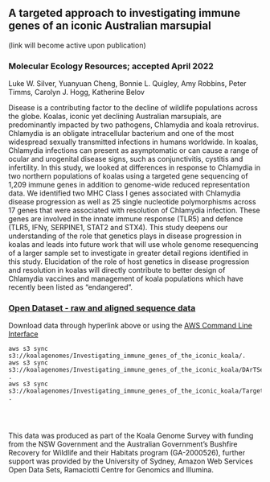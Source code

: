 ## A targeted approach to investigating immune genes of an iconic Australian marsupial 
(link will become active upon publication)
### Molecular Ecology Resources; accepted April 2022
Luke W. Silver, Yuanyuan Cheng, Bonnie L. Quigley, Amy Robbins, Peter Timms, Carolyn J. Hogg, Katherine Belov

Disease is a contributing factor to the decline of wildlife populations across the globe. Koalas, iconic yet declining Australian marsupials, are predominantly impacted by two pathogens, Chlamydia and koala retrovirus. Chlamydia is an obligate intracellular bacterium and one of the most widespread sexually transmitted infections in humans worldwide. In koalas, Chlamydia infections can present as asymptomatic or can cause a range of ocular and urogenital disease signs, such as conjunctivitis, cystitis and infertility. In this study, we looked at differences in response to Chlamydia in two northern populations of koalas using a targeted gene sequencing of 1,209 immune genes in addition to genome-wide reduced representation data. We identified two MHC Class I genes associated with Chlamydia disease progression as well as 25 single nucleotide polymorphisms across 17 genes that were associated with resolution of Chlamydia infection. These genes are involved in the innate immune response (TLR5) and defence (TLR5, IFNγ, SERPINE1, STAT2 and STX4). This study deepens our understanding of the role that genetics plays in disease progression in koalas and leads into future work that will use whole genome resequencing of a larger sample set to investigate in greater detail regions identified in this study. Elucidation of the role of host genetics in disease progression and resolution in koalas will directly contribute to better design of Chlamydia vaccines and management of koala populations which have recently been listed as “endangered”.

### [Open Dataset - raw and aligned sequence data](https://koalagenomes.s3.ap-southeast-2.amazonaws.com/index.html#Investigating_immune_genes_of_the_iconic_koala/)

Download data through hyperlink above or using the [AWS Command Line Interface](https://docs.aws.amazon.com/cli/latest/userguide/cli-chap-install.html)
  
```
aws s3 sync s3://koalagenomes/Investigating_immune_genes_of_the_iconic_koala/.
aws s3 sync s3://koalagenomes/Investigating_immune_genes_of_the_iconic_koala/DArTSeq/ .
aws s3 sync s3://koalagenomes/Investigating_immune_genes_of_the_iconic_koala/Target_Enrichment/ .


```

<br>

This data was produced as part of the Koala Genome Survey with funding from the NSW Government and the Australian Government’s Bushfire Recovery for Wildlife and their Habitats program (GA-2000526), further support was provided by the University of Sydney, Amazon Web Services Open Data Sets, Ramaciotti Centre for Genomics and Illumina.
